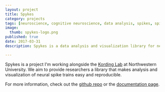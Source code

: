 ```yaml
---
layout: project
title: Spykes
category: projects
tags: [neuroscience, cognitive neuroscience, data analysis, spikes, spike tran, data science, visualization, mayank agrawal, kording lab]
image:
  thumb: spykes-logo.png
published: true
date: 2017-03-31
description: Spykes is a data analysis and visualization library for neural spike trains.

---
```

Spykes is a project I'm working alongside the [Kording Lab](http://kordinglab.com) at Northwestern University. We aim to provide researchers a library that makes analysis and visualization of neural spike trains easy and reproducible.


For more information, check out the [github repo](https://github.com/KordingLab/spykes) or the [documentation page](http://kordinglab.com/spykes/).
